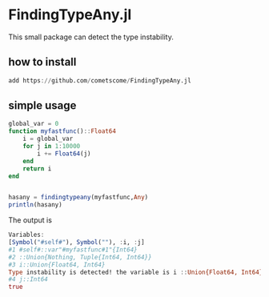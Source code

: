 # FindingTypeAny.jl

This small package can detect the type instability. 

## how to install 

```julia
add https://github.com/cometscome/FindingTypeAny.jl
```

## simple usage

```julia
global_var = 0
function myfastfunc()::Float64
    i = global_var 
    for j in 1:10000
        i += Float64(j)
    end
    return i
end


hasany = findingtypeany(myfastfunc,Any)
println(hasany)
```

The output is 

```julia
Variables: 
[Symbol("#self#"), Symbol(""), :i, :j]
#1 #self#::var"#myfastfunc#1"{Int64}
#2 ::Union{Nothing, Tuple{Int64, Int64}}
#3 i::Union{Float64, Int64}
Type instability is detected! the variable is i ::Union{Float64, Int64}
#4 j::Int64
true
```
